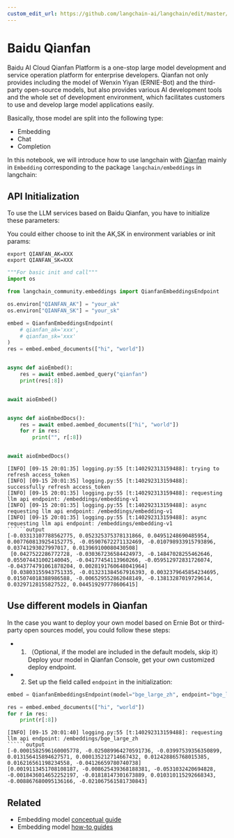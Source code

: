 ```yaml
---
custom_edit_url: https://github.com/langchain-ai/langchain/edit/master/docs/docs/integrations/text_embedding/baidu_qianfan_endpoint.ipynb
---
```

# Baidu Qianfan

Baidu AI Cloud Qianfan Platform is a one-stop large model development and service operation platform for enterprise developers. Qianfan not only provides including the model of Wenxin Yiyan (ERNIE-Bot) and the third-party open-source models, but also provides various AI development tools and the whole set of development environment, which facilitates customers to use and develop large model applications easily.

Basically, those model are split into the following type:

- Embedding
- Chat
- Completion

In this notebook, we will introduce how to use langchain with [Qianfan](https://cloud.baidu.com/doc/WENXINWORKSHOP/index.html) mainly in `Embedding` corresponding
 to the package `langchain/embeddings` in langchain:



## API Initialization

To use the LLM services based on Baidu Qianfan, you have to initialize these parameters:

You could either choose to init the AK,SK in environment variables or init params:

```base
export QIANFAN_AK=XXX
export QIANFAN_SK=XXX
```



```python
"""For basic init and call"""
import os

from langchain_community.embeddings import QianfanEmbeddingsEndpoint

os.environ["QIANFAN_AK"] = "your_ak"
os.environ["QIANFAN_SK"] = "your_sk"

embed = QianfanEmbeddingsEndpoint(
    # qianfan_ak='xxx',
    # qianfan_sk='xxx'
)
res = embed.embed_documents(["hi", "world"])


async def aioEmbed():
    res = await embed.aembed_query("qianfan")
    print(res[:8])


await aioEmbed()


async def aioEmbedDocs():
    res = await embed.aembed_documents(["hi", "world"])
    for r in res:
        print("", r[:8])


await aioEmbedDocs()
```
```output
[INFO] [09-15 20:01:35] logging.py:55 [t:140292313159488]: trying to refresh access_token
[INFO] [09-15 20:01:35] logging.py:55 [t:140292313159488]: successfully refresh access_token
[INFO] [09-15 20:01:35] logging.py:55 [t:140292313159488]: requesting llm api endpoint: /embeddings/embedding-v1
[INFO] [09-15 20:01:35] logging.py:55 [t:140292313159488]: async requesting llm api endpoint: /embeddings/embedding-v1
[INFO] [09-15 20:01:35] logging.py:55 [t:140292313159488]: async requesting llm api endpoint: /embeddings/embedding-v1
``````output
[-0.03313107788562775, 0.052325375378131866, 0.04951248690485954, 0.0077608139254152775, -0.05907672271132469, -0.010798933915793896, 0.03741293027997017, 0.013969100080430508]
 [0.0427522286772728, -0.030367236584424973, -0.14847028255462646, 0.055074431002140045, -0.04177454113960266, -0.059512972831726074, -0.043774791061878204, 0.0028191760648041964]
 [0.03803155943751335, -0.013231384567916393, 0.0032379645854234695, 0.015074018388986588, -0.006529552862048149, -0.13813287019729614, 0.03297128155827522, 0.044519297778606415]
```
## Use different models in Qianfan

In the case you want to deploy your own model based on Ernie Bot or third-party open sources model, you could follow these steps:

- 1. （Optional, if the model are included in the default models, skip it）Deploy your model in Qianfan Console, get your own customized deploy endpoint.
- 2. Set up the field called `endpoint` in the initialization:


```python
embed = QianfanEmbeddingsEndpoint(model="bge_large_zh", endpoint="bge_large_zh")

res = embed.embed_documents(["hi", "world"])
for r in res:
    print(r[:8])
```
```output
[INFO] [09-15 20:01:40] logging.py:55 [t:140292313159488]: requesting llm api endpoint: /embeddings/bge_large_zh
``````output
[-0.0001582596160005778, -0.025089964270591736, -0.03997539356350899, 0.013156415894627571, 0.000135212714667432, 0.012428865768015385, 0.016216561198234558, -0.04126659780740738]
[0.0019113451708108187, -0.008625439368188381, -0.0531032420694828, -0.0018436014652252197, -0.01818147301673889, 0.010310115292668343, -0.008867680095136166, -0.021067561581730843]
```

## Related

- Embedding model [conceptual guide](/docs/concepts/#embedding-models)
- Embedding model [how-to guides](/docs/how_to/#embedding-models)
